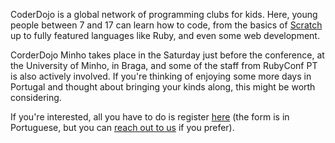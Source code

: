 CoderDojo is a global network of programming clubs for kids. Here, young people between 7 and 17 can learn how to code, from the basics of [Scratch](http://scratch.mit.edu/) up to fully featured languages like Ruby, and even some web development.

CorderDojo Minho takes place in the Saturday just before the conference, at the University of Minho, in Braga, and some of the staff from RubyConf PT is also actively involved. If you're thinking of enjoying some more days in Portugal and thought about bringing your kinds along, this might be worth considering.

If you're interested, all you have to do is register [here](https://coderdojo-minho.typeform.com/to/V5FMM6) (the form is in Portuguese, but you can [reach out to us](mailto:hello@rubyconf.pt) if you prefer).
